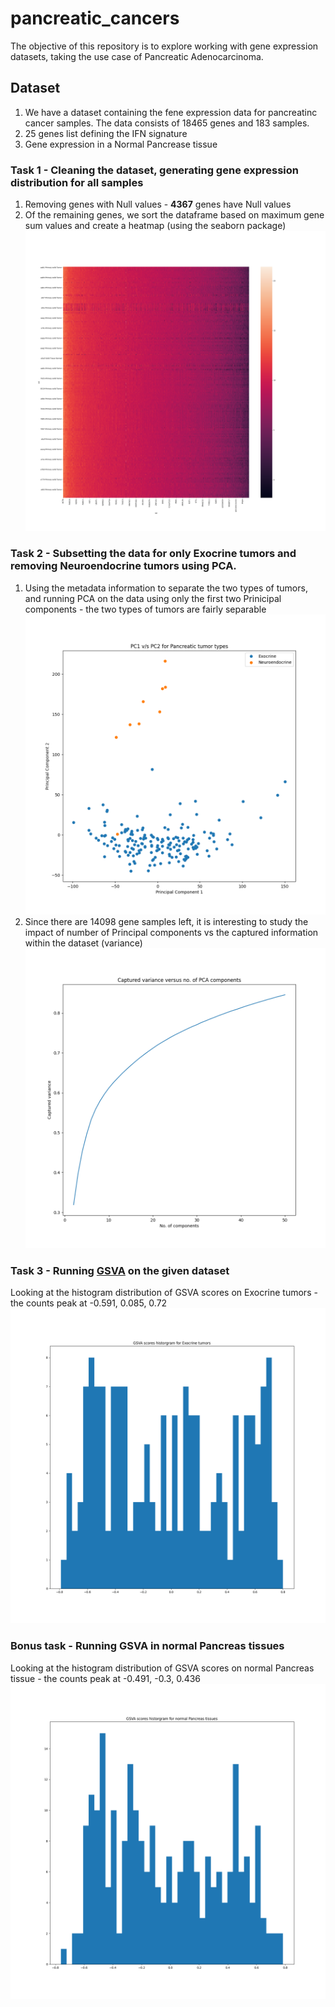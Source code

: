 # pancreatic_cancers
The objective of this repository is to explore working with gene expression datasets, taking the use case of Pancreatic Adenocarcinoma.

## Dataset
1. We have a dataset containing the fene expression data for pancreatinc cancer samples. The data consists of 18465 genes and 183 samples.
2. 25 genes list defining the IFN signature
3. Gene expression in a Normal Pancrease tissue

### Task 1 - Cleaning the dataset, generating gene expression distribution for all samples
1. Removing genes with Null values - **4367** genes have Null values
2. Of the remaining genes, we sort the dataframe based on maximum gene sum values and create a heatmap (using the seaborn package)
![](https://github.com/raunak95/pancreatic_cancers/blob/master/results/task1/gene_distribution.png)

### Task 2 - Subsetting the data for only Exocrine tumors and removing Neuroendocrine tumors using PCA.
1. Using the metadata information to separate the two types of tumors, and running PCA on the data using only the first two Prinicipal components - the two types of tumors are fairly separable
![](https://github.com/raunak95/pancreatic_cancers/blob/master/results/task2/PCA_scatter_tumor_type.png)
2. Since there are 14098 gene samples left, it is interesting to study the impact of number of Principal components vs the captured information within the dataset (variance)
![](https://github.com/raunak95/pancreatic_cancers/blob/master/results/task2/variance_nComponents.png)

### Task 3 - Running [GSVA](https://bmcbioinformatics.biomedcentral.com/articles/10.1186/1471-2105-14-7) on the given dataset
Looking at the histogram distribution of GSVA scores on Exocrine tumors - the counts peak at -0.591, 0.085, 0.72 
![](https://github.com/raunak95/pancreatic_cancers/blob/master/results/task3/GSVA_historgram.png)

### Bonus task - Running GSVA in normal Pancreas tissues
Looking at the histogram distribution of GSVA scores on normal Pancreas tissue - the counts peak at -0.491, -0.3, 0.436
![](https://github.com/raunak95/pancreatic_cancers/blob/master/results/bonus/GSVA_pancreas_historgram.png)
